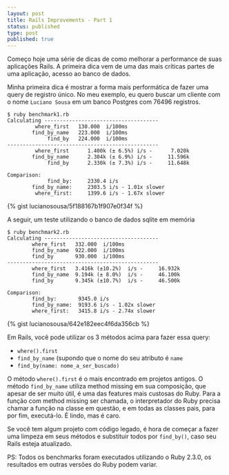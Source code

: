 ```yaml
---
layout: post
title: Rails Improvements - Part 1
status: published
type: post
published: true
---
```


Começo hoje uma série de dicas de como melhorar a performance de suas aplicações Rails.
A primeira dica vem de uma das mais críticas partes de uma aplicação, acesso ao banco de dados.

Minha primeira dica é mostrar a forma mais performática de fazer uma query de registro único.
No meu exemplo, eu quero buscar um cliente com o nome `Luciano Sousa` em um banco Postgres com 76496 registros.

```
$ ruby benchmark1.rb
Calculating -------------------------------------
         where_first   130.000  i/100ms
        find_by_name   223.000  i/100ms
             find_by   224.000  i/100ms
-------------------------------------------------
         where_first      1.400k (± 6.5%) i/s -      7.020k
        find_by_name      2.304k (± 6.9%) i/s -     11.596k
             find_by      2.330k (± 7.3%) i/s -     11.648k

Comparison:
             find_by:     2330.4 i/s
        find_by_name:     2303.5 i/s - 1.01x slower
         where_first:     1399.6 i/s - 1.67x slower
```

{% gist lucianosousa/5f188167b1f907e0f34f %}

A seguir, um teste utilizando o banco de dados sqlite em memória

```
$ ruby benchmark2.rb
Calculating -------------------------------------
        where_first   332.000  i/100ms
        find_by_name  922.000  i/100ms
        find_by       930.000  i/100ms
-------------------------------------------------
        where_first   3.416k (±10.2%)  i/s -     16.932k
        find_by_name  9.194k (± 8.0%)  i/s -     46.100k
        find_by       9.345k (±10.7%)  i/s -     46.500k

Comparison:
        find_by:       9345.0 i/s
        find_by_name:  9193.6 i/s - 1.02x slower
        where_first:   3415.8 i/s - 2.74x slower
```

{% gist lucianosousa/642e182eec4f6da356cb %}

Em Rails, você pode utilizar os 3 métodos acima para fazer essa query:

- `where().first`
- `find_by_name` (supondo que o nome do seu atributo é `name`
- `find_by(name: nome_a_ser_buscado)`

O método `where().first` é o mais encontrado em projetos antigos.
O método `find_by_name` utiliza method missing em sua composição, que apesar de ser muito útil, é uma das features mais custosas do Ruby. Para a função com method missing ser chamada, o interpretador do Ruby precisa chamar a função na classe em questão, e em todas as classes pais, para por fim, executá-lo. É lindo, mas é caro.

Se você tem algum projeto com código legado, é hora de começar a fazer uma limpeza em seus métodos e substituir todos por `find_by()`, caso seu Rails esteja atualizado.

PS: Todos os benchmarks foram executados utilizando o Ruby 2.3.0, os resultados em outras versões do Ruby podem variar.